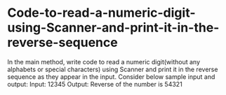 # Code-to-read-a-numeric-digit-using-Scanner-and-print-it-in-the-reverse-sequence
In the main method, write code to read a numeric digit(without any alphabets or special characters) using Scanner and print it in the reverse sequence as they appear in the input.  Consider below sample input and output:  Input: 12345  Output: Reverse of the number is 54321
